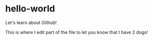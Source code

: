 # hello-world
Let's learn about Github!

This is where I edit part of the file to let you know that I have 2 dogs!
